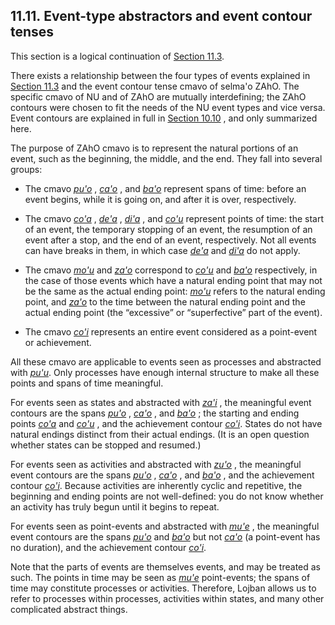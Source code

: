 <a id="section-events-and-contours"></a>11.11. <a id="c11s11"></a>Event-type abstractors and event contour tenses
-----------------------------------------------------------------------------------------------------------------

This section is a logical continuation of [Section 11.3](../section-event-types).

<a id="id-1.12.13.3.1" class="indexterm"></a>There exists a relationship between the four types of events explained in [Section 11.3](../section-event-types) and the event contour tense cmavo of selma'o ZAhO. The specific cmavo of NU and of ZAhO are mutually interdefining; the ZAhO contours were chosen to fit the needs of the NU event types and vice versa. Event contours are explained in full in [Section 10.10](../section-event-contours) , and only summarized here.

The purpose of ZAhO cmavo is to represent the natural portions of an event, such as the beginning, the middle, and the end. They fall into several groups:

*   <a id="id-1.12.13.5.1.1.1" class="indexterm"></a>The cmavo _<a id="id-1.12.13.5.1.1.2.1" class="indexterm"></a>[_pu'o_](../go01#valsi-puho)_ , _<a id="id-1.12.13.5.1.1.3.1" class="indexterm"></a>[_ca'o_](../go01#valsi-caho)_ , and _<a id="id-1.12.13.5.1.1.4.1" class="indexterm"></a>[_ba'o_](../go01#valsi-baho)_ represent spans of time: before an event begins, while it is going on, and after it is over, respectively.

*   The cmavo _<a id="id-1.12.13.5.2.1.1.1" class="indexterm"></a>[_co'a_](../go01#valsi-coha)_ , _<a id="id-1.12.13.5.2.1.2.1" class="indexterm"></a>[_de'a_](../go01#valsi-deha)_ , _<a id="id-1.12.13.5.2.1.3.1" class="indexterm"></a>[_di'a_](../go01#valsi-diha)_ , and _<a id="id-1.12.13.5.2.1.4.1" class="indexterm"></a>[_co'u_](../go01#valsi-cohu)_ represent points of time: the start of an event, the temporary stopping of an event, the resumption of an event after a stop, and the end of an event, respectively. Not all events can have breaks in them, in which case _<a id="id-1.12.13.5.2.1.5.1" class="indexterm"></a>[_de'a_](../go01#valsi-deha)_ and _<a id="id-1.12.13.5.2.1.6.1" class="indexterm"></a>[_di'a_](../go01#valsi-diha)_ do not apply.

*   The cmavo _<a id="id-1.12.13.5.3.1.1.1" class="indexterm"></a>[_mo'u_](../go01#valsi-mohu)_ and _<a id="id-1.12.13.5.3.1.2.1" class="indexterm"></a>[_za'o_](../go01#valsi-zaho)_ correspond to _<a id="id-1.12.13.5.3.1.3.1" class="indexterm"></a>[_co'u_](../go01#valsi-cohu)_ and _<a id="id-1.12.13.5.3.1.4.1" class="indexterm"></a>[_ba'o_](../go01#valsi-baho)_ respectively, in the case of those events which have a natural ending point that may not be the same as the actual ending point: _<a id="id-1.12.13.5.3.1.5.1" class="indexterm"></a>[_mo'u_](../go01#valsi-mohu)_ refers to the natural ending point, and _<a id="id-1.12.13.5.3.1.6.1" class="indexterm"></a>[_za'o_](../go01#valsi-zaho)_ to the time between the natural ending point and the actual ending point (the “excessive” or “superfective” part of the event).

*   The cmavo _<a id="id-1.12.13.5.4.1.1.1" class="indexterm"></a>[_co'i_](../go01#valsi-cohi)_ represents an entire event considered as a point-event or achievement.

All these cmavo are applicable to events seen as processes and abstracted with _<a id="id-1.12.13.6.1.1" class="indexterm"></a>[_pu'u_](../go01#valsi-puhu)_. Only processes have enough internal structure to make all these points and spans of time meaningful.

<a id="id-1.12.13.7.1" class="indexterm"></a>For events seen as states and abstracted with _<a id="id-1.12.13.7.2.1" class="indexterm"></a>[_za'i_](../go01#valsi-zahi)_ , the meaningful event contours are the spans _<a id="id-1.12.13.7.3.1" class="indexterm"></a>[_pu'o_](../go01#valsi-puho)_ , _<a id="id-1.12.13.7.4.1" class="indexterm"></a>[_ca'o_](../go01#valsi-caho)_ , and _<a id="id-1.12.13.7.5.1" class="indexterm"></a>[_ba'o_](../go01#valsi-baho)_ ; the starting and ending points _<a id="id-1.12.13.7.6.1" class="indexterm"></a>[_co'a_](../go01#valsi-coha)_ and _<a id="id-1.12.13.7.7.1" class="indexterm"></a>[_co'u_](../go01#valsi-cohu)_ , and the achievement contour _<a id="id-1.12.13.7.8.1" class="indexterm"></a>[_co'i_](../go01#valsi-cohi)_. States do not have natural endings distinct from their actual endings. (It is an open question whether states can be stopped and resumed.)

<a id="id-1.12.13.8.1" class="indexterm"></a>For events seen as activities and abstracted with _<a id="id-1.12.13.8.2.1" class="indexterm"></a>[_zu'o_](../go01#valsi-zuho)_ , the meaningful event contours are the spans _<a id="id-1.12.13.8.3.1" class="indexterm"></a>[_pu'o_](../go01#valsi-puho)_ , _<a id="id-1.12.13.8.4.1" class="indexterm"></a>[_ca'o_](../go01#valsi-caho)_ , and _<a id="id-1.12.13.8.5.1" class="indexterm"></a>[_ba'o_](../go01#valsi-baho)_ , and the achievement contour _<a id="id-1.12.13.8.6.1" class="indexterm"></a>[_co'i_](../go01#valsi-cohi)_. Because activities are inherently cyclic and repetitive, the beginning and ending points are not well-defined: you do not know whether an activity has truly begun until it begins to repeat.

<a id="id-1.12.13.9.1" class="indexterm"></a><a id="id-1.12.13.9.2" class="indexterm"></a>For events seen as point-events and abstracted with _<a id="id-1.12.13.9.3.1" class="indexterm"></a>[_mu'e_](../go01#valsi-muhe)_ , the meaningful event contours are the spans _<a id="id-1.12.13.9.4.1" class="indexterm"></a>[_pu'o_](../go01#valsi-puho)_ and _<a id="id-1.12.13.9.5.1" class="indexterm"></a>[_ba'o_](../go01#valsi-baho)_ but not _<a id="id-1.12.13.9.6.1" class="indexterm"></a>[_ca'o_](../go01#valsi-caho)_ (a point-event has no duration), and the achievement contour _<a id="id-1.12.13.9.7.1" class="indexterm"></a>[_co'i_](../go01#valsi-cohi)_.

Note that the parts of events are themselves events, and may be treated as such. The points in time may be seen as _<a id="id-1.12.13.10.1.1" class="indexterm"></a>[_mu'e_](../go01#valsi-muhe)_ point-events; the spans of time may constitute processes or activities. Therefore, Lojban allows us to refer to processes within processes, activities within states, and many other complicated abstract things.